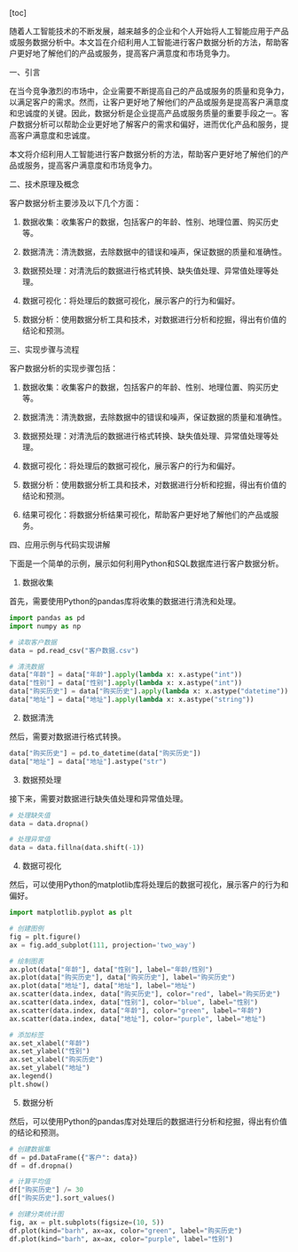 
[toc]                    
                
                
随着人工智能技术的不断发展，越来越多的企业和个人开始将人工智能应用于产品或服务数据分析中。本文旨在介绍利用人工智能进行客户数据分析的方法，帮助客户更好地了解他们的产品或服务，提高客户满意度和市场竞争力。

一、引言

在当今竞争激烈的市场中，企业需要不断提高自己的产品或服务的质量和竞争力，以满足客户的需求。然而，让客户更好地了解他们的产品或服务是提高客户满意度和忠诚度的关键。因此，数据分析是企业提高产品或服务质量的重要手段之一。客户数据分析可以帮助企业更好地了解客户的需求和偏好，进而优化产品和服务，提高客户满意度和忠诚度。

本文将介绍利用人工智能进行客户数据分析的方法，帮助客户更好地了解他们的产品或服务，提高客户满意度和市场竞争力。

二、技术原理及概念

客户数据分析主要涉及以下几个方面：

1. 数据收集：收集客户的数据，包括客户的年龄、性别、地理位置、购买历史等。

2. 数据清洗：清洗数据，去除数据中的错误和噪声，保证数据的质量和准确性。

3. 数据预处理：对清洗后的数据进行格式转换、缺失值处理、异常值处理等处理。

4. 数据可视化：将处理后的数据可视化，展示客户的行为和偏好。

5. 数据分析：使用数据分析工具和技术，对数据进行分析和挖掘，得出有价值的结论和预测。

三、实现步骤与流程

客户数据分析的实现步骤包括：

1. 数据收集：收集客户的数据，包括客户的年龄、性别、地理位置、购买历史等。

2. 数据清洗：清洗数据，去除数据中的错误和噪声，保证数据的质量和准确性。

3. 数据预处理：对清洗后的数据进行格式转换、缺失值处理、异常值处理等处理。

4. 数据可视化：将处理后的数据可视化，展示客户的行为和偏好。

5. 数据分析：使用数据分析工具和技术，对数据进行分析和挖掘，得出有价值的结论和预测。

6. 结果可视化：将数据分析结果可视化，帮助客户更好地了解他们的产品或服务。

四、应用示例与代码实现讲解

下面是一个简单的示例，展示如何利用Python和SQL数据库进行客户数据分析。

1. 数据收集

首先，需要使用Python的pandas库将收集的数据进行清洗和处理。

```python
import pandas as pd
import numpy as np

# 读取客户数据
data = pd.read_csv("客户数据.csv")

# 清洗数据
data["年龄"] = data["年龄"].apply(lambda x: x.astype("int"))
data["性别"] = data["性别"].apply(lambda x: x.astype("int"))
data["购买历史"] = data["购买历史"].apply(lambda x: x.astype("datetime"))
data["地址"] = data["地址"].apply(lambda x: x.astype("string"))
```

2. 数据清洗

然后，需要对数据进行格式转换。

```python
data["购买历史"] = pd.to_datetime(data["购买历史"])
data["地址"] = data["地址"].astype("str")
```

3. 数据预处理

接下来，需要对数据进行缺失值处理和异常值处理。

```python
# 处理缺失值
data = data.dropna()

# 处理异常值
data = data.fillna(data.shift(-1))
```

4. 数据可视化

然后，可以使用Python的matplotlib库将处理后的数据可视化，展示客户的行为和偏好。

```python
import matplotlib.pyplot as plt

# 创建图例
fig = plt.figure()
ax = fig.add_subplot(111, projection='two_way')

# 绘制图表
ax.plot(data["年龄"], data["性别"], label="年龄/性别")
ax.plot(data["购买历史"], data["购买历史"], label="购买历史")
ax.plot(data["地址"], data["地址"], label="地址")
ax.scatter(data.index, data["购买历史"], color="red", label="购买历史")
ax.scatter(data.index, data["性别"], color="blue", label="性别")
ax.scatter(data.index, data["年龄"], color="green", label="年龄")
ax.scatter(data.index, data["地址"], color="purple", label="地址")

# 添加标签
ax.set_xlabel("年龄")
ax.set_ylabel("性别")
ax.set_xlabel("购买历史")
ax.set_ylabel("地址")
ax.legend()
plt.show()
```

5. 数据分析

然后，可以使用Python的pandas库对处理后的数据进行分析和挖掘，得出有价值的结论和预测。

```python
# 创建数据集
df = pd.DataFrame({"客户": data})
df = df.dropna()

# 计算平均值
df["购买历史"] /= 30
df["购买历史"].sort_values()

# 创建分类统计图
fig, ax = plt.subplots(figsize=(10, 5))
df.plot(kind="barh", ax=ax, color="green", label="购买历史")
df.plot(kind="barh", ax=ax, color="purple", label="性别")
```

